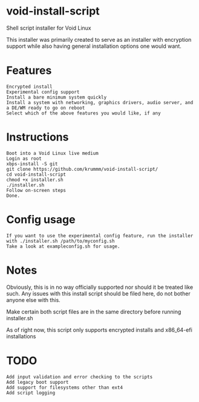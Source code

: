 # void-install-script
Shell script installer for Void Linux

This installer was primarily created to serve as an installer with encryption support while also having general installation options one would want.

# Features
```
Encrypted install
Experimental config support
Install a bare minimum system quickly
Install a system with networking, graphics drivers, audio server, and a DE/WM ready to go on reboot
Select which of the above features you would like, if any
```

# Instructions
```
Boot into a Void Linux live medium
Login as root
xbps-install -S git
git clone https://github.com/krummm/void-install-script/
cd void-install-script
chmod +x installer.sh
./installer.sh
Follow on-screen steps
Done.
```
# Config usage
```
If you want to use the experimental config feature, run the installer with ./installer.sh /path/to/myconfig.sh
Take a look at exampleconfig.sh for usage.
```

# Notes
Obviously, this is in no way officially supported nor should it be treated like such. Any issues with this install script should be filed here, do not bother
anyone else with this.

Make certain both script files are in the same directory before running installer.sh

As of right now, this script only supports encrypted installs and x86_64-efi installations

# TODO
```
Add input validation and error checking to the scripts
Add legacy boot support
Add support for filesystems other than ext4
Add script logging
```
